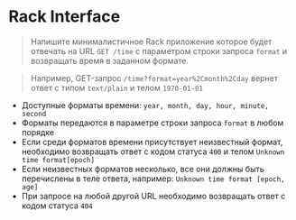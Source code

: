 # Rack Interface


> Напишите минималистичное Rack приложение которое будет отвечать на URL `GET /time` с параметром строки запроса `format` и возвращать время в заданном формате. 

> Например, GET-запрос `/time?format=year%2Cmonth%2Cday` вернет ответ с типом `text/plain` и телом `1970-01-01`




+ Доступные форматы времени: `year, month, day, hour, minute, second`
+ Форматы передаются в параметре строки запроса `format` в любом порядке
+ Если среди форматов времени присутствует неизвестный формат, необходимо возвращать ответ с кодом статуса `400` и телом `Unknown time format[epoch]`
+ Если неизвестных форматов несколько, все они должны быть перечислены в теле ответа, например: `Unknown time format [epoch, age]`
+ При запросе на любой другой URL необходимо возвращать ответ с кодом статуса `404`
